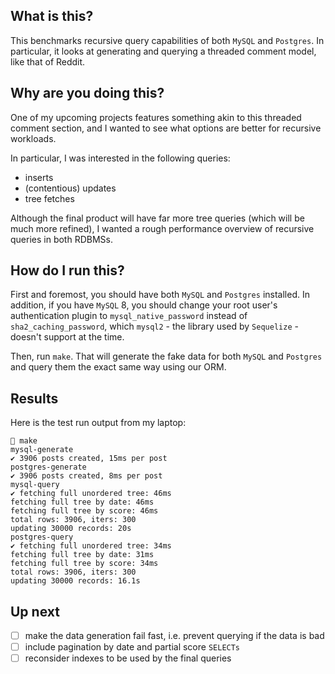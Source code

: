 ## What is this?
This benchmarks recursive query capabilities of both `MySQL` and `Postgres`. In particular, it looks at generating and querying a threaded comment model, like that of Reddit.

## Why are you doing this?
One of my upcoming projects features something akin to this threaded comment section, and I wanted to see what options are better for recursive workloads.

In particular, I was interested in the following queries:
- inserts
- (contentious) updates
- tree fetches

Although the final product will have far more tree queries (which will be much more refined), I wanted a rough performance overview of recursive queries in both RDBMSs.

## How do I run this?
First and foremost, you should have both `MySQL` and `Postgres` installed. In addition, if you have `MySQL` 8, you should change your root user's authentication plugin to `mysql_native_password` instead of `sha2_caching_password`, which `mysql2` - the library used by `Sequelize` - doesn't support at the time.

Then, run `make`. That will generate the fake data for both `MySQL` and `Postgres` and query them the exact same way using our ORM.

## Results
Here is the test run output from my laptop:
```
🌺 make
mysql-generate
✔ 3906 posts created, 15ms per post
postgres-generate
✔ 3906 posts created, 8ms per post
mysql-query
✔ fetching full unordered tree: 46ms
fetching full tree by date: 46ms
fetching full tree by score: 46ms
total rows: 3906, iters: 300
updating 30000 records: 20s
postgres-query
✔ fetching full unordered tree: 34ms
fetching full tree by date: 31ms
fetching full tree by score: 34ms
total rows: 3906, iters: 300
updating 30000 records: 16.1s
```

## Up next
- [ ] make the data generation fail fast, i.e. prevent querying if the data is bad
- [ ] include pagination by date and partial score `SELECTs`
- [ ] reconsider indexes to be used by the final queries
